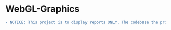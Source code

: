 # WebGL-Graphics
```diff
- NOTICE: This project is to display reports ONLY. The codebase the projects were developed on are confidential and thus cannot be shared.
```
